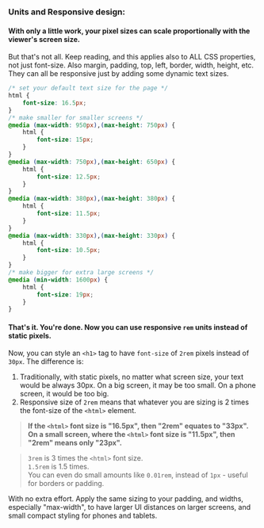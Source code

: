 ### Units and Responsive design:
#### With only a little work, your pixel sizes can scale proportionally with the viewer's screen size.  
But that's not all. Keep reading, and this applies also to ALL CSS properties, not just font-size. Also margin, padding, top, left, border, width, height, etc. They can all be responsive just by adding some dynamic text sizes.  
  
```css  
/* set your default text size for the page */  
html {  
    font-size: 16.5px;  
}  
/* make smaller for smaller screens */  
@media (max-width: 950px),(max-height: 750px) {  
    html {  
        font-size: 15px;  
    }  
}  
@media (max-width: 750px),(max-height: 650px) {  
    html {  
        font-size: 12.5px;  
    }  
}  
@media (max-width: 380px),(max-height: 380px) {  
    html {  
        font-size: 11.5px;  
    }  
}  
@media (max-width: 330px),(max-height: 330px) {  
    html {  
        font-size: 10.5px;  
    }  
}  
/* make bigger for extra large screens */  
@media (min-width: 1600px) {  
    html {  
        font-size: 19px;  
    }  
}  
```  
  
#### That's it. You're done. Now you can use responsive **`rem`** units instead of static pixels.  
  
Now, you can style an `<h1>` tag to have `font-size` of `2rem` pixels instead of `30px`. The difference is:  
1. Traditionally, with static pixels, no matter what screen size, your text would be always 30px. On a big screen, it may be too small. On a phone screen, it would be too big.  
2. Responsive size of `2rem` means that whatever you are sizing is 2 times the font-size of the `<html>` element. 

> **If the `<html>`  font size is "16.5px", then "2rem" equates to "33px". On a small screen, where the `<html>` font size is "11.5px", then "2rem" means only "23px".**  
  
> `3rem` is 3 times the `<html>` font size.  
> `1.5rem` is 1.5 times.  
> You can even do small amounts like `0.01rem`, instead of `1px` - useful for borders or padding.  
  
  
With no extra effort. Apply the same sizing to your padding, and widths, especially "max-width", to have larger UI distances on larger screens, and small compact styling for phones and tablets.  
  
  
  
  
